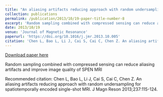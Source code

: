 ```yaml
---
title: "An aliasing artifacts reducing approach with random undersampling for spatiotemporally encoded single-shot MRI"
collection: publications
permalink: /publication/2013/10/19-paper-title-number-8
excerpt: 'Random sampling combined with compressed sensing can reduce aliasing artifacts and improve image quality of SPEN MRI '
date: 2013/10/19
venue: 'Journal of Magnetic Resonance'
paperurl: 'https://doi.org/10.1016/j.jmr.2013.10.005'
citation: 'Chen L, Bao L, Li J, Cai S, Cai C, Chen Z. An aliasing artifacts reducing approach with random undersampling for spatiotemporally encoded single-shot MRI. J Magn Reson 2013;237:115-124.'
---
```


<a href='https://doi.org/10.1016/j.jmr.2013.10.005'>Download paper here</a>

Random sampling combined with compressed sensing can reduce aliasing artifacts and improve image quality of SPEN MRI 

Recommended citation: Chen L, Bao L, Li J, Cai S, Cai C, Chen Z. An aliasing artifacts reducing approach with random undersampling for spatiotemporally encoded single-shot MRI. J Magn Reson 2013;237:115-124.